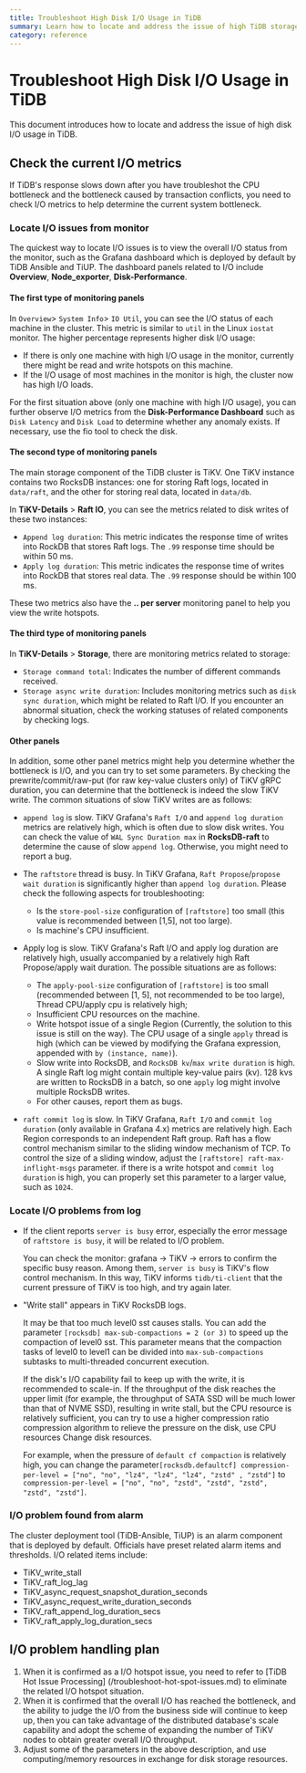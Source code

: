 ```yaml
---
title: Troubleshoot High Disk I/O Usage in TiDB
summary: Learn how to locate and address the issue of high TiDB storage I/O usage.
category: reference
---
```


# Troubleshoot High Disk I/O Usage in TiDB

This document introduces how to locate and address the issue of high disk I/O usage in TiDB.

## Check the current I/O metrics

If TiDB's response slows down after you have troubleshot the CPU bottleneck and the bottleneck caused by transaction conflicts, you need to check I/O metrics to help determine the current system bottleneck.

### Locate I/O issues from monitor

The quickest way to locate I/O issues is to view the overall I/O  status from the monitor, such as the Grafana dashboard which is deployed by default by TiDB Ansible and TiUP. The dashboard panels related to I/O include **Overview**, **Node_exporter**, **Disk-Performance**.

#### The first type of monitoring panels

In `Overview`> `System Info`> `IO Util`, you can see the I/O status of each machine in the cluster. This metric is similar to `util` in the Linux `iostat` monitor. The higher percentage represents higher disk I/O usage:

- If there is only one machine with high I/O usage in the monitor, currently there might be read and write hotspots on this machine.
- If the I/O usage of most machines in the monitor is high, the cluster now has high I/O loads.

For the first situation above (only one machine with high I/O usage), you can further observe I/O metrics from the **Disk-Performance Dashboard** such as `Disk Latency` and `Disk Load` to determine whether any anomaly exists. If necessary, use the fio tool to check the disk.

#### The second type of monitoring panels

The main storage component of the TiDB cluster is TiKV. One TiKV instance contains two RocksDB instances: one for storing Raft logs, located in `data/raft`, and the other for storing real data, located in `data/db`.

In **TiKV-Details** > **Raft IO**, you can see the metrics related to disk writes of these two instances:

- `Append log duration`: This metric indicates the response time of writes into RockDB that stores Raft logs. The `.99` response time should be within 50 ms.
- `Apply log duration`: This metric indicates the response time of writes into RockDB that stores real data. The `.99` response should be within 100 ms.

These two metrics also have the **.. per server** monitoring panel to help you view the write hotspots.

#### The third type of monitoring panels

In **TiKV-Details** > **Storage**, there are monitoring metrics related to storage:

- `Storage command total`: Indicates the number of different commands received.
- `Storage async write duration`: Includes monitoring metrics such as `disk sync duration`, which might be related to Raft I/O. If you encounter an abnormal situation, check the working statuses of related components by checking logs.

#### Other panels

In addition, some other panel metrics might help you determine whether the bottleneck is I/O, and you can try to set some parameters. By checking the prewrite/commit/raw-put (for raw key-value clusters only) of TiKV gRPC duration, you can determine that the bottleneck is indeed the slow TiKV write. The common situations of slow TiKV writes are as follows:

- `append log` is slow. TiKV Grafana's `Raft I/O` and `append log duration` metrics are relatively high, which is often due to slow disk writes. You can check the value of `WAL Sync Duration max` in **RocksDB-raft** to determine the cause of slow `append log`. Otherwise, you might need to report a bug.
- The `raftstore` thread is busy. In TiKV Grafana, `Raft Propose`/`propose wait duration` is significantly higher than `append log duration`. Please check the following aspects for troubleshooting:

    - Is the `store-pool-size` configuration of `[raftstore]` too small (this value is recommended between [1,5], not too large).
    - Is machine's CPU insufficient.

- Apply log is slow. TiKV Grafana's Raft I/O and apply log duration are relatively high, usually accompanied by a relatively high Raft Propose/apply wait duration. The possible situations are as follows:
  
    - The `apply-pool-size` configuration of `[raftstore]` is too small (recommended between [1, 5], not recommended to be too large), Thread CPU/apply cpu is relatively high;
    - Insufficient CPU resources on the machine.
    - Write hotspot issue of a single Region (Currently, the solution to this issue is still on the way). The CPU usage of a single `apply` thread is high (which can be viewed by modifying the Grafana expression, appended with `by (instance, name)`).
    - Slow write into RocksDB, and `RocksDB kv`/`max write duration` is high. A single Raft log might contain multiple key-value pairs (kv). 128 kvs are written to RocksDB in a batch, so one `apply` log might involve multiple RocksDB writes.
    - For other causes, report them as bugs.

- `raft commit log` is slow. In TiKV Grafana, `Raft I/O` and `commit log duration` (only available in Grafana 4.x) metrics are relatively high. Each Region corresponds to an independent Raft group. Raft has a flow control mechanism similar to the sliding window mechanism of TCP. To control the size of a sliding window, adjust the `[raftstore] raft-max-inflight-msgs` parameter. if there is a write hotspot and `commit log duration` is high, you can properly set this parameter to a larger value, such as `1024`.

### Locate I/O problems from log

- If the client reports `server is busy` error, especially the error message of `raftstore is busy`, it will be related to I/O problem.

    You can check the monitor: grafana -> TiKV -> errors to confirm the specific busy reason. Among them, `server is busy` is TiKV's flow control mechanism. In this way, TiKV informs `tidb/ti-client` that the current pressure of TiKV is too high, and try again later.

- "Write stall" appears in TiKV RocksDB logs.

    It may be that too much level0 sst causes stalls. You can add the parameter `[rocksdb] max-sub-compactions = 2 (or 3)` to speed up the compaction of level0 sst. This parameter means that the compaction tasks of level0 to level1 can be divided into `max-sub-compactions` subtasks to multi-threaded concurrent execution.

    If the disk's I/O capability fail to keep up with the write, it is recommended to scale-in. If the throughput of the disk reaches the upper limit (for example, the throughput of SATA SSD will be much lower than that of NVME SSD), resulting in write stall, but the CPU resource is relatively sufficient, you can try to use a higher compression ratio compression algorithm to relieve the pressure on the disk, use CPU resources Change disk resources.
    
    For example, when the pressure of `default cf compaction` is relatively high, you can change the parameter`[rocksdb.defaultcf] compression-per-level = ["no", "no", "lz4", "lz4", "lz4", "zstd" , "zstd"]`  to `compression-per-level = ["no", "no", "zstd", "zstd", "zstd", "zstd", "zstd"]`.

### I/O problem found from alarm

The cluster deployment tool (TiDB-Ansible, TiUP) is an alarm component that is deployed by default. Officials have preset related alarm items and thresholds. I/O related items include:

- TiKV_write_stall
- TiKV_raft_log_lag
- TiKV_async_request_snapshot_duration_seconds
- TiKV_async_request_write_duration_seconds
- TiKV_raft_append_log_duration_secs
- TiKV_raft_apply_log_duration_secs

## I/O problem handling plan

1. When it is confirmed as a I/O hotspot issue, you need to refer to [TiDB Hot Issue Processing] (/troubleshoot-hot-spot-issues.md) to eliminate the related I/O hotspot situation.
2. When it is confirmed that the overall I/O has reached the bottleneck, and the ability to judge the I/O from the business side will continue to keep up, then you can take advantage of the distributed database's scale capability and adopt the scheme of expanding the number of TiKV nodes to obtain greater overall I/O throughput.
3. Adjust some of the parameters in the above description, and use computing/memory resources in exchange for disk storage resources.
